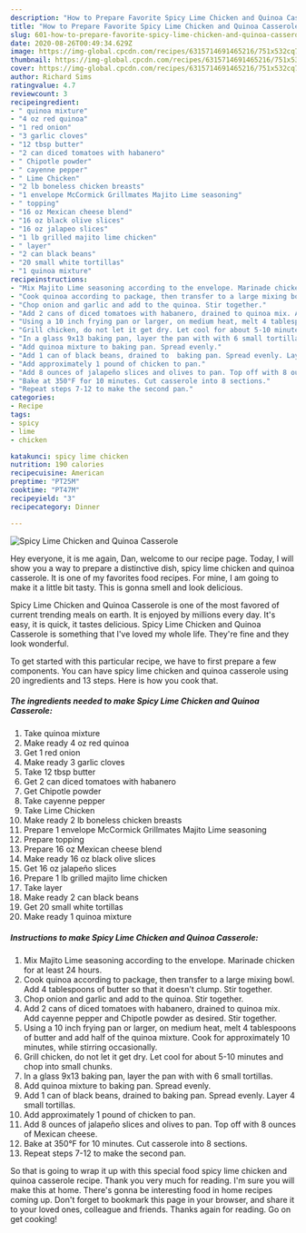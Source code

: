 ```yaml
---
description: "How to Prepare Favorite Spicy Lime Chicken and Quinoa Casserole"
title: "How to Prepare Favorite Spicy Lime Chicken and Quinoa Casserole"
slug: 601-how-to-prepare-favorite-spicy-lime-chicken-and-quinoa-casserole
date: 2020-08-26T00:49:34.629Z
image: https://img-global.cpcdn.com/recipes/6315714691465216/751x532cq70/spicy-lime-chicken-and-quinoa-casserole-recipe-main-photo.jpg
thumbnail: https://img-global.cpcdn.com/recipes/6315714691465216/751x532cq70/spicy-lime-chicken-and-quinoa-casserole-recipe-main-photo.jpg
cover: https://img-global.cpcdn.com/recipes/6315714691465216/751x532cq70/spicy-lime-chicken-and-quinoa-casserole-recipe-main-photo.jpg
author: Richard Sims
ratingvalue: 4.7
reviewcount: 3
recipeingredient:
- " quinoa mixture"
- "4 oz red quinoa"
- "1 red onion"
- "3 garlic cloves"
- "12 tbsp butter"
- "2 can diced tomatoes with habanero"
- " Chipotle powder"
- " cayenne pepper"
- " Lime Chicken"
- "2 lb boneless chicken breasts"
- "1 envelope McCormick Grillmates Majito Lime seasoning"
- " topping"
- "16 oz Mexican cheese blend"
- "16 oz black olive slices"
- "16 oz jalapeo slices"
- "1 lb grilled majito lime chicken"
- " layer"
- "2 can black beans"
- "20 small white tortillas"
- "1 quinoa mixture"
recipeinstructions:
- "Mix Majito Lime seasoning according to the envelope. Marinade chicken for at least 24 hours."
- "Cook quinoa according to package, then transfer to a large mixing bowl. Add 4 tablespoons of butter so that it doesn&#39;t clump. Stir together."
- "Chop onion and garlic and add to the quinoa. Stir together."
- "Add 2 cans of diced tomatoes with habanero, drained to quinoa mix. Add cayenne pepper and Chipotle powder as desired. Stir together."
- "Using a 10 inch frying pan or larger, on medium heat, melt 4 tablespoons of butter and add half of the quinoa mixture. Cook for approximately 10 minutes, while stirring occasionally."
- "Grill chicken, do not let it get dry. Let cool for about 5-10 minutes and chop into small chunks."
- "In a glass 9x13 baking pan, layer the pan with with 6 small tortillas."
- "Add quinoa mixture to baking pan. Spread evenly."
- "Add 1 can of black beans, drained to  baking pan. Spread evenly. Layer 4 small tortillas."
- "Add approximately 1 pound of chicken to pan."
- "Add 8 ounces of jalapeño slices and olives to pan. Top off with 8 ounces of Mexican cheese."
- "Bake at 350°F for 10 minutes. Cut casserole into 8 sections."
- "Repeat steps 7-12 to make the second pan."
categories:
- Recipe
tags:
- spicy
- lime
- chicken

katakunci: spicy lime chicken 
nutrition: 190 calories
recipecuisine: American
preptime: "PT25M"
cooktime: "PT47M"
recipeyield: "3"
recipecategory: Dinner

---
```



![Spicy Lime Chicken and Quinoa Casserole](https://img-global.cpcdn.com/recipes/6315714691465216/751x532cq70/spicy-lime-chicken-and-quinoa-casserole-recipe-main-photo.jpg)

Hey everyone, it is me again, Dan, welcome to our recipe page. Today, I will show you a way to prepare a distinctive dish, spicy lime chicken and quinoa casserole. It is one of my favorites food recipes. For mine, I am going to make it a little bit tasty. This is gonna smell and look delicious.

Spicy Lime Chicken and Quinoa Casserole is one of the most favored of current trending meals on earth. It is enjoyed by millions every day. It's easy, it is quick, it tastes delicious. Spicy Lime Chicken and Quinoa Casserole is something that I've loved my whole life. They're fine and they look wonderful.




To get started with this particular recipe, we have to first prepare a few components. You can have spicy lime chicken and quinoa casserole using 20 ingredients and 13 steps. Here is how you cook that.

<!--inarticleads1-->

##### The ingredients needed to make Spicy Lime Chicken and Quinoa Casserole:

1. Take  quinoa mixture
1. Make ready 4 oz red quinoa
1. Get 1 red onion
1. Make ready 3 garlic cloves
1. Take 12 tbsp butter
1. Get 2 can diced tomatoes with habanero
1. Get  Chipotle powder
1. Take  cayenne pepper
1. Take  Lime Chicken
1. Make ready 2 lb boneless chicken breasts
1. Prepare 1 envelope McCormick Grillmates Majito Lime seasoning
1. Prepare  topping
1. Prepare 16 oz Mexican cheese blend
1. Make ready 16 oz black olive slices
1. Get 16 oz jalapeño slices
1. Prepare 1 lb grilled majito lime chicken
1. Take  layer
1. Make ready 2 can black beans
1. Get 20 small white tortillas
1. Make ready 1 quinoa mixture




<!--inarticleads2-->

##### Instructions to make Spicy Lime Chicken and Quinoa Casserole:

1. Mix Majito Lime seasoning according to the envelope. Marinade chicken for at least 24 hours.
1. Cook quinoa according to package, then transfer to a large mixing bowl. Add 4 tablespoons of butter so that it doesn&#39;t clump. Stir together.
1. Chop onion and garlic and add to the quinoa. Stir together.
1. Add 2 cans of diced tomatoes with habanero, drained to quinoa mix. Add cayenne pepper and Chipotle powder as desired. Stir together.
1. Using a 10 inch frying pan or larger, on medium heat, melt 4 tablespoons of butter and add half of the quinoa mixture. Cook for approximately 10 minutes, while stirring occasionally.
1. Grill chicken, do not let it get dry. Let cool for about 5-10 minutes and chop into small chunks.
1. In a glass 9x13 baking pan, layer the pan with with 6 small tortillas.
1. Add quinoa mixture to baking pan. Spread evenly.
1. Add 1 can of black beans, drained to  baking pan. Spread evenly. Layer 4 small tortillas.
1. Add approximately 1 pound of chicken to pan.
1. Add 8 ounces of jalapeño slices and olives to pan. Top off with 8 ounces of Mexican cheese.
1. Bake at 350°F for 10 minutes. Cut casserole into 8 sections.
1. Repeat steps 7-12 to make the second pan.




So that is going to wrap it up with this special food spicy lime chicken and quinoa casserole recipe. Thank you very much for reading. I'm sure you will make this at home. There's gonna be interesting food in home recipes coming up. Don't forget to bookmark this page in your browser, and share it to your loved ones, colleague and friends. Thanks again for reading. Go on get cooking!
